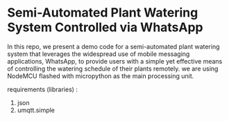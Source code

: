 # Semi-Automated Plant Watering System Controlled via WhatsApp
In this repo, we present a demo code for a semi-automated plant watering system that leverages the widespread use of mobile messaging applications, WhatsApp, to provide users with a simple yet effective means of controlling the watering schedule of their plants remotely.
we are using NodeMCU flashed with micropython as the main processing unit.

requirements (libraries) :
1. json
2. umqtt.simple
